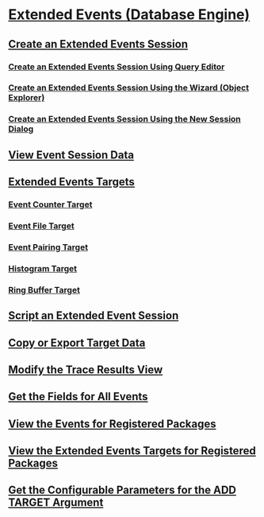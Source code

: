 # [Extended Events (Database Engine)](dbengine-extended-events.md)
## [Create an Extended Events Session](../create-an-extended-events-session.md)
### [Create an Extended Events Session Using Query Editor](../create-an-extended-events-session-using-query-editor.md)
### [Create an Extended Events Session Using the Wizard (Object Explorer)](../create-an-extended-events-session-using-the-wizard-object-explorer.md)
### [Create an Extended Events Session Using the New Session Dialog](../create-an-extended-events-session-using-the-new-session-dialog.md)
## [View Event Session Data](../view-event-session-data.md)
## [Extended Events Targets](../sql-server-extended-events-targets.md)
### [Event Counter Target](../event-counter-target.md)
### [Event File Target](../event-file-target.md)
### [Event Pairing Target](../event-pairing-target.md)
### [Histogram Target](../histogram-target.md)
### [Ring Buffer Target](../ring-buffer-target.md)
## [Script an Extended Event Session](../script-an-extended-event-session.md)
## [Copy or Export Target Data](../copy-or-export-target-data.md)
## [Modify the Trace Results View](../modify-the-trace-results-view.md)
## [Get the Fields for All Events](../get-the-fields-for-all-events.md)
## [View the Events for Registered Packages](../view-the-events-for-registered-packages.md)
## [View the Extended Events Targets for Registered Packages](../view-the-extended-events-targets-for-registered-packages.md)
## [Get the Configurable Parameters for the ADD TARGET Argument](../get-the-configurable-parameters-for-the-add-target-argument.md)

